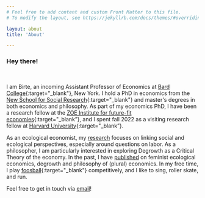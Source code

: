```yaml
---
# Feel free to add content and custom Front Matter to this file.
# To modify the layout, see https://jekyllrb.com/docs/themes/#overriding-theme-defaults

layout: about
title: 'About'

---
```


### Hey there!
<br />

I am Birte, an incoming Assistant Professor of Economics at [Bard College](https://www.bard.edu){:target="_blank"}, New York. I hold a PhD in economics from the [New School for Social Research](https://www.newschool.edu/nssr/){:target="_blank"} and master's degrees in both economics and philosophy. As part of my economics PhD, I have been a research fellow at the [ZOE Institute for future-fit economies](https://zoe-institut.de/en/person/birte-strunk-2/){:target="_blank”}, and I spent fall 2022 as a visiting research fellow at [Harvard University](https://gsas.harvard.edu){:target="_blank”}. 

As an ecological economist, my [research](02_research.markdown) focuses on linking social and ecological perspectives, especially around questions on labor. As a philosopher, I am particularly interested in exploring Degrowth as a Critical Theory of the economy. In the past, I have [published](/03_publications.markdown) on feminist ecological economics, degrowth and philosophy of (plural) economics. In my free time, I play [foosball](https://dtfb.de/wettbewerbe/dtfl-bundesliga/damen4/bundesliga-damen/tabelle?task=team_details&id=4520){:target="_blank"} competitively, and I like to sing, roller skate, and run.

Feel free to get in touch via [email](mailto:bstrunk@bard.edu)!

